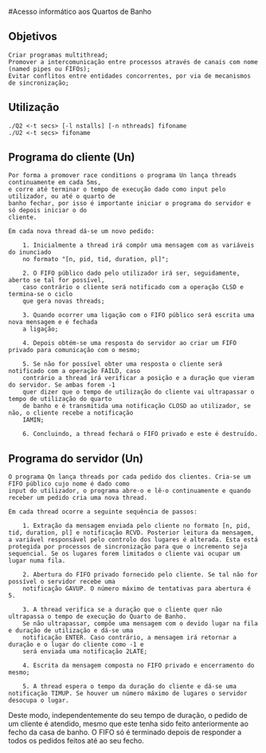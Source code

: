 #Acesso informático aos Quartos de Banho


## Objetivos

    Criar programas multithread;
    Promover a intercomunicação entre processos através de canais com nome (named pipes ou FIFOs);
    Evitar conflitos entre entidades concorrentes, por via de mecanismos de sincronização;

## Utilização

    ./Q2 <-t secs> [-l nstalls] [-n nthreads] fifoname
    ./U2 <-t secs> fifoname

## Programa do cliente (Un)

    Por forma a promover race conditions o programa Un lança threads continuamente em cada 5ms, 
    e corre até terminar o tempo de execução dado como input pelo utilizador, ou até o quarto de 
    banho fechar, por isso é importante iniciar o programa do servidor e só depois iniciar o do
    cliente.

    Em cada nova thread dá-se um novo pedido:

        1. Inicialmente a thread irá compôr uma mensagem com as variáveis do inunciado 
        no formato "[n, pid, tid, duration, pl]";

        2. O FIFO público dado pelo utilizador irá ser, seguidamente, aberto se tal for possível,
        caso contrário o cliente será notificado com a operação CLSD e termina-se o ciclo 
        que gera novas threads;

        3. Quando ocorrer uma ligação com o FIFO público será escrita uma nova mensagem e é fechada
        a ligação;

        4. Depois obtém-se uma resposta do servidor ao criar um FIFO privado para comunicação com o mesmo;

        5. Se não for possível obter uma resposta o cliente será notificado com a operação FAILD, caso 
        contrário a thread irá verificar a posição e a duração que vieram do servidor. Se ambas forem -1
        quer dizer que o tempo de utilização do cliente vai ultrapassar o tempo de utilização do quarto 
        de banho e é transmitida uma notificação CLOSD ao utilizador, se não, o cliente recebe a notificação
        IAMIN;

        6. Concluindo, a thread fechará o FIFO privado e este é destruído.


## Programa do servidor (Un)

    O programa Qn lança threads por cada pedido dos clientes. Cria-se um FIFO público cujo nome é dado como
    input do utilizador, o programa abre-o e lê-o continuamente e quando receber um pedido cria uma nova thread.
    
    Em cada thread ocorre a seguinte sequência de passos:

        1. Extração da mensagem enviada pelo cliente no formato [n, pid, tid, duration, pl] e notificação RCVD. Posterior leitura da mensagem, a variável responsável pelo controlo dos lugares é alterada. Esta está protegida por processos de sincronização para que o incremento seja sequencial. Se os lugares forem limitados o cliente vai ocupar um lugar numa fila.

        2. Abertura do FIFO privado fornecido pelo cliente. Se tal não for possível o servidor recebe uma
        notificação GAVUP. O número máximo de tentativas para abertura é 5.

        3. A thread verifica se a duração que o cliente quer não ultrapassa o tempo de execução do Quarto de Banho.
        Se não ultrapassar, compõe uma mensagem com o devido lugar na fila e duração de utilização e dá-se uma 
        notificação ENTER. Caso contrário, a mensagem irá retornar a duração e o lugar do cliente como -1 e 
        será enviada uma notificação 2LATE;

        4. Escrita da mensagem composta no FIFO privado e encerramento do mesmo;

        5. A thread espera o tempo da duração do cliente e dá-se uma notificação TIMUP. Se houver um número máximo de lugares o servidor desocupa o lugar.


Deste modo, independentemente do seu tempo de duração, o pedido de um cliente é atendido, mesmo que este tenha 
sido feito anteriormente ao fecho da casa de banho. O FIFO só é terminado depois de responder a todos os pedidos 
feitos até ao seu fecho.
